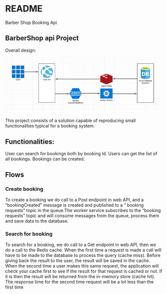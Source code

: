 # README #

Barber Shop Booking Api

## BarberShop api Project
Overall design:

![title](Images/design.png)
 
This project consists of a solution capable of reproducing small functionalities typical for a booking system.


## Functionalities: 
User can search for bookings both by booking Id.
Users can get the list of all bookings.
Bookings can be created.

## Flows
### Create booking
To create a booking we do call to a Post endpoint in web API, and a “bookingCreated” message is created and published to a “ booking requests” topic in the queue.The worker service subscribes to the “booking requests” topic and will consume messages from the queue, process them and save data to the database.

### Search for booking
To search for a booking, we do call to a Get endpoint in web API,  then we do a call to the Redis cache. When the first time a request is made a call will have to be made to the database to process the query (cache miss). Before giving back the result to the user, the result will be saved in the cache. 
When the second time a user makes this same request, the application will check your cache first to see if the result for that request is cached or not. If it is then the result will be returned from the in-memory store (cache hit). The response time for the second time request will be a lot less than the first time
